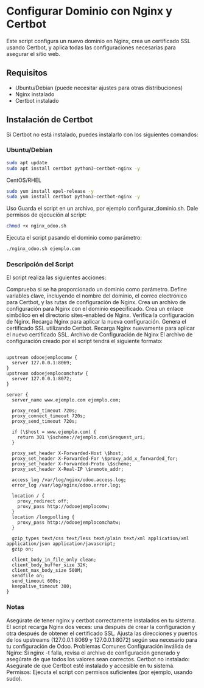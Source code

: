 # Configurar Dominio con Nginx y Certbot

Este script configura un nuevo dominio en Nginx, crea un certificado SSL usando Certbot, y aplica todas las configuraciones necesarias para asegurar el sitio web.

## Requisitos

- Ubuntu/Debian (puede necesitar ajustes para otras distribuciones)
- Nginx instalado
- Certbot instalado

## Instalación de Certbot

Si Certbot no está instalado, puedes instalarlo con los siguientes comandos:

### Ubuntu/Debian

```bash
sudo apt update
sudo apt install certbot python3-certbot-nginx -y
```

CentOS/RHEL
```bash
sudo yum install epel-release -y
sudo yum install certbot python3-certbot-nginx -y
```

Uso
Guarda el script en un archivo, por ejemplo configurar_dominio.sh.
Dale permisos de ejecución al script:

```bash
chmod +x nginx_odoo.sh
```

Ejecuta el script pasando el dominio como parámetro:
```bash
./nginx_odoo.sh ejemplo.com
```

### Descripción del Script
El script realiza las siguientes acciones:

Comprueba si se ha proporcionado un dominio como parámetro.
Define variables clave, incluyendo el nombre del dominio, el correo electrónico para Certbot, y las rutas de configuración de Nginx.
Crea un archivo de configuración para Nginx con el dominio especificado.
Crea un enlace simbólico en el directorio sites-enabled de Nginx.
Verifica la configuración de Nginx.
Recarga Nginx para aplicar la nueva configuración.
Genera el certificado SSL utilizando Certbot.
Recarga Nginx nuevamente para aplicar el nuevo certificado SSL.
Archivo de Configuración de Nginx
El archivo de configuración creado por el script tendrá el siguiente formato:

```nginx

upstream odooejemplocomw {
  server 127.0.0.1:8069;
}
upstream odooejemplocomchatw {
  server 127.0.0.1:8072;
}

server {
  server_name www.ejemplo.com ejemplo.com;

  proxy_read_timeout 720s;
  proxy_connect_timeout 720s;
  proxy_send_timeout 720s;

  if (\$host = www.ejemplo.com) {
    return 301 \$scheme://ejemplo.com\$request_uri;
  }

  proxy_set_header X-Forwarded-Host \$host;
  proxy_set_header X-Forwarded-For \$proxy_add_x_forwarded_for;
  proxy_set_header X-Forwarded-Proto \$scheme;
  proxy_set_header X-Real-IP \$remote_addr;

  access_log /var/log/nginx/odoo.access.log;
  error_log /var/log/nginx/odoo.error.log;

  location / {
    proxy_redirect off;
    proxy_pass http://odooejemplocomw;
  }
  location /longpolling {
    proxy_pass http://odooejemplocomchatw;
  }

  gzip_types text/css text/less text/plain text/xml application/xml application/json application/javascript;
  gzip on;

  client_body_in_file_only clean;
  client_body_buffer_size 32K;
  client_max_body_size 500M;
  sendfile on;
  send_timeout 600s;
  keepalive_timeout 300;
}
```

### Notas
Asegúrate de tener nginx y certbot correctamente instalados en tu sistema.
El script recarga Nginx dos veces: una después de crear la configuración y otra después de obtener el certificado SSL.
Ajusta las direcciones y puertos de los upstreams (127.0.0.1:8069 y 127.0.0.1:8072) según sea necesario para tu configuración de Odoo.
Problemas Comunes
Configuración inválida de Nginx: Si nginx -t falla, revisa el archivo de configuración generado y asegúrate de que todos los valores sean correctos.
Certbot no instalado: Asegúrate de que Certbot esté instalado y accesible en tu sistema.
Permisos: Ejecuta el script con permisos suficientes (por ejemplo, usando sudo).

